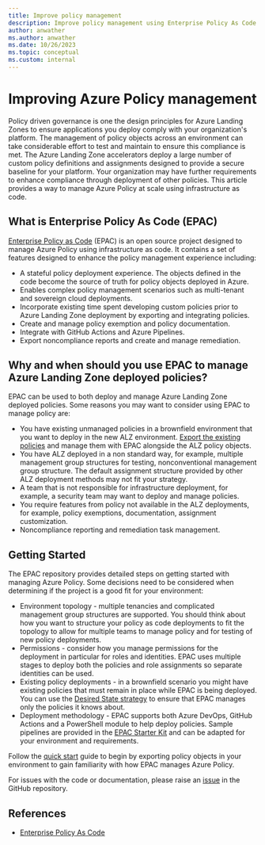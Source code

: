 ```yaml
---
title: Improve policy management
description: Improve policy management using Enterprise Policy As Code.
author: anwather
ms.author: anwather
ms.date: 10/26/2023
ms.topic: conceptual
ms.custom: internal
---
```


# Improving Azure Policy management

Policy driven governance is one the design principles for Azure Landing Zones to ensure applications you deploy comply with your organization's platform. The management of policy objects across an environment can take considerable effort to test and maintain to ensure this compliance is met. The Azure Landing Zone accelerators deploy a large number of custom policy definitions and assignments designed to provide a secure baseline for your platform. Your organization may have further requirements to enhance compliance through deployment of other policies. This article provides a way to manage Azure Policy at scale using infrastructure as code.   

## What is Enterprise Policy As Code (EPAC)

[Enterprise Policy as Code](https://aka.ms/epac) (EPAC) is an open source project designed to manage Azure Policy using infrastructure as code. It contains a set of features designed to enhance the policy management experience including:
- A stateful policy deployment experience. The objects defined in the code become the source of truth for policy objects deployed in Azure.
- Enables complex policy management scenarios such as multi-tenant and sovereign cloud deployments.
- Incorporate existing time spent developing custom policies prior to Azure Landing Zone deployment by exporting and integrating policies. 
- Create and manage policy exemption and policy documentation.
- Integrate with GitHub Actions and Azure Pipelines.
- Export noncompliance reports and create and manage remediation.

## Why and when should you use EPAC to manage Azure Landing Zone deployed policies?

EPAC can be used to both deploy and manage Azure Landing Zone deployed policies. Some reasons you may want to consider using EPAC to manage policy are:
- You have existing unmanaged policies in a brownfield environment that you want to deploy in the new ALZ environment. [Export the existing policies](https://azure.github.io/enterprise-azure-policy-as-code/extract-existing-policy-resources/) and manage them with EPAC alongside the ALZ policy objects.
- You have ALZ deployed in a non standard way, for example, multiple management group structures for testing, nonconventional management group structure. The default assignment structure provided by other ALZ deployment methods may not fit your strategy.
- A team that is not responsible for infrastructure deployment, for example, a security team may want to deploy and manage policies.
- You require features from policy not available in the ALZ deployments, for example, policy exemptions, documentation, assignment customization.
- Noncompliance reporting and remediation task management.

## Getting Started

The EPAC repository provides detailed steps on getting started with managing Azure Policy. Some decisions need to be considered when determining if the project is a good fit for your environment:
- Environment topology - multiple tenancies and complicated management group structures are supported. You should think about how you want to structure your policy as code deployments to fit the topology to allow for multiple teams to manage policy and for testing of new policy deployments.
- Permissions - consider how you manage permissions for the deployment in particular for roles and identities. EPAC uses multiple stages to deploy both the policies and role assignments so separate identities can be used.
- Existing policy deployments - in a brownfield scenario you might have existing policies that must remain in place while EPAC is being deployed. You can use the [Desired State strategy](https://azure.github.io/enterprise-azure-policy-as-code/desired-state-strategy/) to ensure that EPAC manages only the policies it knows about.
- Deployment methodology - EPAC supports both Azure DevOps, GitHub Actions and a PowerShell module to help deploy policies. Sample pipelines are provided in the [EPAC Starter Kit](https://github.com/Azure/enterprise-azure-policy-as-code/tree/main/StarterKit) and can be adapted for your environment and requirements.

Follow the [quick start](https://azure.github.io/enterprise-azure-policy-as-code/quick-start/#epac-quick-start) guide to begin by exporting policy objects in your environment to gain familiarity with how EPAC manages Azure Policy.

For issues with the code or documentation, please raise an [issue](https://github.com/Azure/enterprise-azure-policy-as-code/issues) in the GitHub repository. 

## References

- [Enterprise Policy As Code](https://aka.ms/epac)